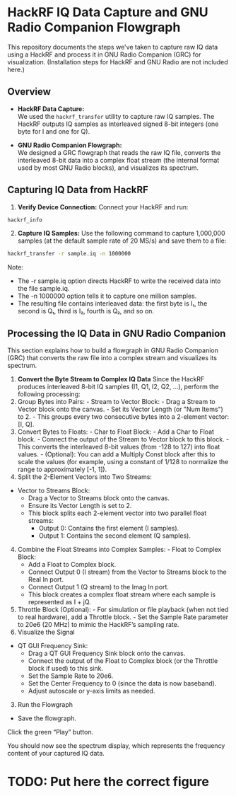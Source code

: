 # HackRF IQ Data Capture and GNU Radio Companion Flowgraph

This repository documents the steps we've taken to capture raw IQ data using a HackRF and process it in GNU Radio Companion (GRC) for visualization. (Installation steps for HackRF and GNU Radio are not included here.)

## Overview

- **HackRF Data Capture:**  
  We used the `hackrf_transfer` utility to capture raw IQ samples. The HackRF outputs IQ samples as interleaved signed 8-bit integers (one byte for I and one for Q).

- **GNU Radio Companion Flowgraph:**  
  We designed a GRC flowgraph that reads the raw IQ file, converts the interleaved 8-bit data into a complex float stream (the internal format used by most GNU Radio blocks), and visualizes its spectrum.

## Capturing IQ Data from HackRF

1. **Verify Device Connection:**
  Connect your HackRF and run:
  ```bash
  hackrf_info
  ```
2. **Capture IQ Samples:**
  Use the following command to capture 1,000,000 samples (at the default sample rate of 20 MS/s) and save them to a file:
  ```bash
  hackrf_transfer -r sample.iq -n 1000000
  ```
  Note:
  - The -r sample.iq option directs HackRF to write the received data into the file sample.iq.
  - The -n 1000000 option tells it to capture one million samples.
  - The resulting file contains interleaved data: the first byte is I₁, the second is Q₁, third is I₂, fourth is Q₂, and so on.

## Processing the IQ Data in GNU Radio Companion

This section explains how to build a flowgraph in GNU Radio Companion (GRC) that converts the raw file into a complex stream and visualizes its spectrum.

1. **Convert the Byte Stream to Complex IQ Data**
 Since the HackRF produces interleaved 8-bit IQ samples (I1, Q1, I2, Q2, …), perform the following processing:
  1. Group Bytes into Pairs:
    - Stream to Vector Block:
    - Drag a Stream to Vector block onto the canvas.
    - Set its Vector Length (or "Num Items") to 2.
    - This groups every two consecutive bytes into a 2-element vector: [I, Q].
  2. Convert Bytes to Floats:
    - Char to Float Block:
    - Add a Char to Float block.
    - Connect the output of the Stream to Vector block to this block.
    - This converts the interleaved 8-bit values (from -128 to 127) into float values.
    - (Optional): You can add a Multiply Const block after this to scale the values (for example, using a constant of 1/128 to normalize the range to approximately [-1, 1]).
  3. Split the 2-Element Vectors into Two Streams:
  - Vector to Streams Block:
    - Drag a Vector to Streams block onto the canvas.
    - Ensure its Vector Length is set to 2.
    - This block splits each 2-element vector into two parallel float streams:
      - Output 0: Contains the first element (I samples).
      - Output 1: Contains the second element (Q samples).
  4. Combine the Float Streams into Complex Samples:
    - Float to Complex Block:
      - Add a Float to Complex block.
      - Connect Output 0 (I stream) from the Vector to Streams block to the Real In port.
      - Connect Output 1 (Q stream) to the Imag In port.
      - This block creates a complex float stream where each sample is represented as I + jQ.
  5. Throttle Block (Optional):
    - For simulation or file playback (when not tied to real hardware), add a Throttle block.
    - Set the Sample Rate parameter to 20e6 (20 MHz) to mimic the HackRF’s sampling rate.
2. Visualize the Signal
  - QT GUI Frequency Sink:
    - Drag a QT GUI Frequency Sink block onto the canvas.
    - Connect the output of the Float to Complex block (or the Throttle block if used) to this sink.
    - Set the Sample Rate to 20e6.
    - Set the Center Frequency to 0 (since the data is now baseband).
    - Adjust autoscale or y-axis limits as needed.
3. Run the Flowgraph
  - Save the flowgraph.

Click the green “Play” button.

You should now see the spectrum display, which represents the frequency content of your captured IQ data.

# TODO: Put here the correct figure
  

